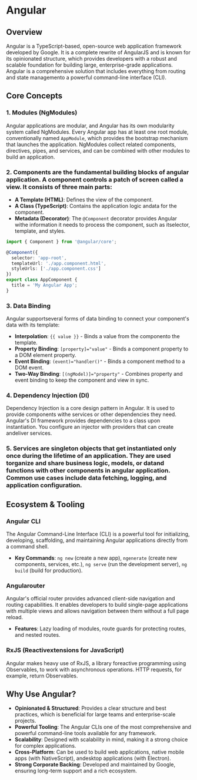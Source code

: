 # Angular

## Overview
Angular is a TypeScript-based, open-source web application framework developed by Google. It is a complete rewrite of AngularJS and is known for its opinionated structure, which provides developers with a robust and scalable foundation for building large, enterprise-grade applications. Angular is a comprehensive solution that includes everything from routing and state managemento a powerful command-line interface (CLI).

## Core Concepts

### 1. Modules (NgModules)
Angular applications are modular, and Angular has its own modularity system called NgModules. Every Angular app has at least one root module, conventionally named `AppModule`, which provides the bootstrap mechanism that launches the application. NgModules collect related components, directives, pipes, and services, and can be combined with other modules to build an application.

### 2. Components are the fundamental building blocks of angular application. A component controls a patch of screen called a view. It consists of three main parts:
- **A Template (HTML)**: Defines the view of the component.
- **A Class (TypeScript)**: Contains the application logic andata for the component.
- **Metadata (Decorator)**: The `@Component` decorator provides Angular withe information it needs to process the component, such as itselector, template, and styles.

```typescript
import { Component } from '@angular/core';

@Component({
  selector: 'app-root',
  templateUrl: './app.component.html',
  styleUrls: ['./app.component.css']
})
export class AppComponent {
  title = 'My Angular App';
}
```

### 3. Data Binding
Angular supportseveral forms of data binding to connect your component's data with its template:
- **Interpolation**: `{{ value }}` - Binds a value from the componento the template.
- **Property Binding**: `[property]="value"` - Binds a component property to a DOM element property.
- **Event Binding**: `(event)="handler()"` - Binds a component method to a DOM event.
- **Two-Way Binding**: `[(ngModel)]="property"` - Combines property and event binding to keep the component and view in sync.

### 4. Dependency Injection (DI)
Dependency Injection is a core design pattern in Angular. It is used to provide components withe services or other dependencies they need. Angular's DI framework provides dependencies to a class upon instantiation. You configure an injector with providers that can create andeliver services.

### 5. Services are singleton objects that get instantiated only once during the lifetime of an application. They are used torganize and share business logic, models, or datand functions with other components in angular application. Common use cases include data fetching, logging, and application configuration.

## Ecosystem & Tooling

### Angular CLI
The Angular Command-Line Interface (CLI) is a powerful tool for initializing, developing, scaffolding, and maintaining Angular applications directly from a command shell.
- **Key Commands**: `ng new` (create a new app), `ngenerate` (create new components, services, etc.), `ng serve` (run the development server), `ng build` (build for production).

### Angularouter
Angular's official router provides advanced client-side navigation and routing capabilities. It enables developers to build single-page applications with multiple views and allows navigation between them without a full page reload.
- **Features**: Lazy loading of modules, route guards for protecting routes, and nested routes.

### RxJS (Reactivextensions for JavaScript)
Angular makes heavy use of RxJS, a library foreactive programming using Observables, to work with asynchronous operations. HTTP requests, for example, return Observables.

## Why Use Angular?
- **Opinionated & Structured**: Provides a clear structure and best practices, which is beneficial for large teams and enterprise-scale projects.
- **Powerful Tooling**: The Angular CLIs one of the most comprehensive and powerful command-line tools available for any framework.
- **Scalability**: Designed with scalability in mind, making it a strong choice for complex applications.
- **Cross-Platform**: Can be used to build web applications, native mobile apps (with NativeScript), andesktop applications (with Electron).
- **Strong Corporate Backing**: Developed and maintained by Google, ensuring long-term support and a rich ecosystem.
